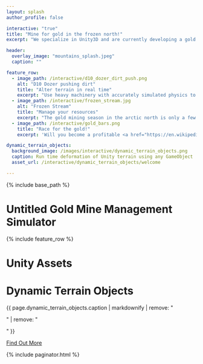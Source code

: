 ```yaml
---
layout: splash
author_profile: false

interactive: "true"
title: "Mine for gold in the frozen north!"
excerpt: "We specialize in Unity3D and are currently developing a gold mining simulator"

header:
  overlay_image: "mountains_splash.jpeg"
  caption: ""

feature_row:
  - image_path: /interactive/d10_dozer_dirt_push.png
    alt: "D10 Dozer pushing dirt"
    title: "Alter terrain in real time"
    excerpt: "Use heavy machinery with accurately simulated physics to dig and manipulate virtual soil. Prepare your mining area, make sure your logistics chain is efficient, and start processing that paydirt!"
  - image_path: /interactive/frozen_stream.jpg
    alt: "Frozen Stream"
    title: "Manage your resources"
    excerpt: "The gold mining season in the arctic north is only a few months long. Managing your resources efficiently is the key to success during the short summer."
  - image_path: /interactive/gold_bars.png
    title: "Race for the gold!"
    excerpt: 'Will you become a profitable <a href="https://en.wikipedia.org/wiki/Placer_mining">placer miner</a>? Many have tried and failed, but with the right combination of resourcefulness and ingenuity you might strike it rich!'

dynamic_terrain_objects:
  background_image: /images/interactive/dynamic_terrain_objects.png
  caption: Run time deformation of Unity terrain using any GameObject 
  asset_url: /interactive/dynamic_terrain_objects/welcome

---
```


{% include base_path %}

# Untitled Gold Mine Management Simulator

{% include feature_row %}

# Unity Assets

<div class="page__hero--overlay" style="background-image: url('{{ page.dynamic_terrain_objects.background_image }}');">
  <div class="wrapper"> 
    <h1 class="page__title">Dynamic Terrain Objects</h1>
    <p class="page__lead">{{ page.dynamic_terrain_objects.caption | markdownify | remove: "<p>" | remove: "</p>" }}</p>
    <p><a href="{{page.dynamic_terrain_objects.asset_url}}" class="btn btn--info btn--large"><i class="fa fa-share"></i> Find Out More</a></p>
  </div>
</div>

{% include paginator.html %}
